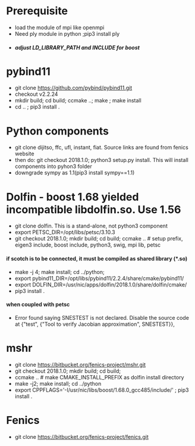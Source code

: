 # Prerequisite
- load the module of mpi like openmpi
- Need ply module in python ;pip3 install ply
- ##### adjust LD_LIBRARY_PATH and INCLUDE for boost

# pybind11
- git clone https://github.com/pybind/pybind11.git
- checkout v2.2.24
- mkdir build; cd build; ccmake ..; make ; make install
- cd .. ; pip3 install .

# Python components
- git clone  dijitso, ffc, ufl, instant, fiat. Source links are found from fenics website
- then do: git checkout 2018.1.0; python3 setup.py install. This will install components into pyhon3 folder
- downgrade sympy as 1.1(pip3 install sympy==1.1)

# Dolfin - boost 1.68 yielded incompatible libdolfin.so. Use 1.56
- git clone dolfin. This is a stand-alone, not python3 component
- export PETSC_DIR=/opt/libs/petsc/3.10.3
- git checkout 2018.1.0; mkdir build; cd build; ccmake .. # setup prefix, eigen3 include, boost include, python3, swig, mpi lib, petsc
#### if scotch is to be connected, it must be compiled as shared library (*.so)
- make -j 4; make install; cd ../python;  
- export pybind11_DIR=/opt/libs/pybind11/2.2.4/share/cmake/pybind11/
- export DOLFIN_DIR=/usr/nic/apps/dolfin/2018.1.0/share/dolfin/cmake/
- pip3 install .
#### when coupled with petsc
- Error found saying SNESTEST is not declared. Disable the source code at {"test",         {"Tool to verify Jacobian approximation", SNESTEST}},



# mshr
- git clone https://bitbucket.org/fenics-project/mshr.git
- git checkout 2018.1.0; mkdir build; cd build; 
- ccmake .. # make CMAKE_INSTALL_PREFIX as dolfin install directory
- make -j2; make install; cd ../python 
- export CPPFLAGS='-I/usr/nic/libs/boost/1.68.0_gcc485/include/' ; pip3 install .

# Fenics
- git clone https://bitbucket.org/fenics-project/fenics.git
